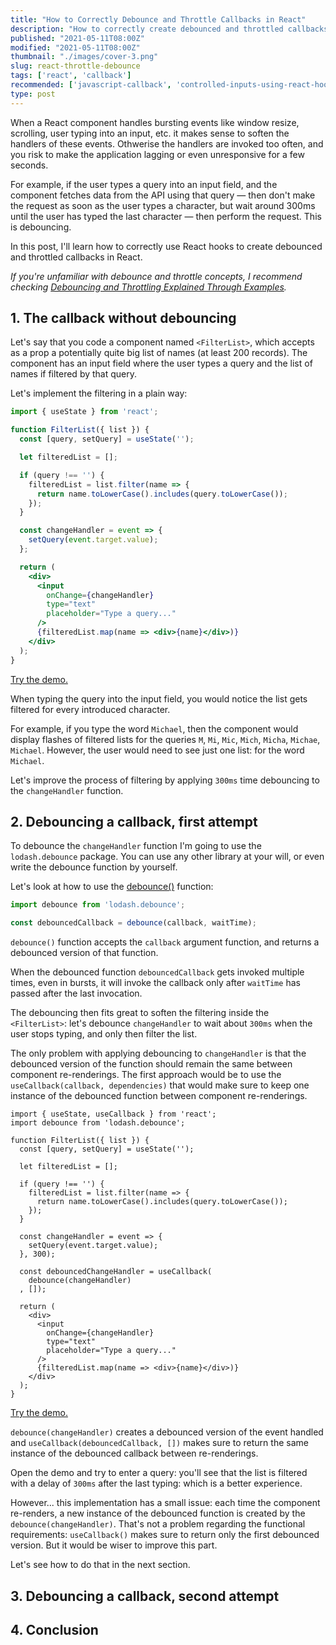 ```yaml
---
title: "How to Correctly Debounce and Throttle Callbacks in React"
description: "How to correctly create debounced and throttled callbacks in React using useMemo() hook."
published: "2021-05-11T08:00Z"
modified: "2021-05-11T08:00Z"
thumbnail: "./images/cover-3.png"
slug: react-throttle-debounce
tags: ['react', 'callback']
recommended: ['javascript-callback', 'controlled-inputs-using-react-hooks']
type: post
---
```


When a React component handles bursting events like window resize, scrolling, user typing into an input, etc. it makes sense to soften the handlers of these events. Othwerise the handlers are invoked too often, and you risk to make the application lagging or even unresponsive for a few seconds.   

For example, if the user types a query into an input field, and the component fetches data from the API using that query &mdash; then don't make the request as soon as the user types a character, but wait around 300ms until the user has typed the last character &mdash; then perform the request. This is debouncing.  

In this post, I'll learn how to correctly use React hooks to create debounced and throttled callbacks in React.  

*If you're unfamiliar with debounce and throttle concepts, I recommend checking [Debouncing and Throttling Explained Through Examples](https://css-tricks.com/debouncing-throttling-explained-examples/).*

## 1. The callback without debouncing

Let's say that you code a component named `<FilterList>`, which accepts as a prop a potentially quite big list of names (at least 200 records). The component has an input field where the user types a query and the list of names if filtered by that query.  

Let's implement the filtering in a plain way:

```jsx
import { useState } from 'react';

function FilterList({ list }) {
  const [query, setQuery] = useState('');

  let filteredList = [];

  if (query !== '') {
    filteredList = list.filter(name => {
      return name.toLowerCase().includes(query.toLowerCase());
    });
  }

  const changeHandler = event => {
    setQuery(event.target.value);
  };

  return (
    <div>
      <input 
        onChange={changeHandler} 
        type="text" 
        placeholder="Type a query..."
      />
      {filteredList.map(name => <div>{name}</div>)}
    </div>
  );
}
```

[Try the demo.]()

When typing the query into the input field, you would notice the list gets filtered for every introduced character.  

For example, if you type the word `Michael`, then the component would display flashes of filtered lists for the queries `M`, `Mi`, `Mic`, `Mich`, `Micha`, `Michae`, `Michael`. However, the user would need to see just one list: for the word `Michael`.  

Let's improve the process of filtering by applying `300ms` time debouncing to the `changeHandler` function.  

## 2. Debouncing a callback, first attempt

To debounce the `changeHandler` function I'm going to use the `lodash.debounce` package. You can use any other library at your will, or even write the debounce function by yourself.  

Let's look at how to use the [debounce()](https://lodash.com/docs/#debounce) function:

```javascript
import debounce from 'lodash.debounce';

const debouncedCallback = debounce(callback, waitTime);
```

`debounce()` function accepts the `callback` argument function, and returns a debounced version of that function.  

When the debounced function `debouncedCallback` gets invoked multiple times, even in bursts, it will invoke the callback only after `waitTime` has passed after the last invocation.  

The debouncing then fits great to soften the filtering inside the `<FilterList>`: let's debounce `changeHandler` to wait about `300ms` when the user stops typing, and only then filter the list.  

The only problem with applying debouncing to `changeHandler` is that the debounced version of the function should remain the same between component re-renderings. The first approach would be to use the `useCallback(callback, dependencies)` that would make sure to keep one instance of the debounced function between component re-renderings.  

```jsx{2,19-21}
import { useState, useCallback } from 'react';
import debounce from 'lodash.debounce';

function FilterList({ list }) {
  const [query, setQuery] = useState('');

  let filteredList = [];

  if (query !== '') {
    filteredList = list.filter(name => {
      return name.toLowerCase().includes(query.toLowerCase());
    });
  }

  const changeHandler = event => {
    setQuery(event.target.value);
  }, 300);

  const debouncedChangeHandler = useCallback(
    debounce(changeHandler)
  , []);

  return (
    <div>
      <input 
        onChange={changeHandler} 
        type="text" 
        placeholder="Type a query..."
      />
      {filteredList.map(name => <div>{name}</div>)}
    </div>
  );
}
```

[Try the demo.]()

`debounce(changeHandler)` creates a debounced version of the event handled and `useCallback(debouncedCallback, [])` makes sure to return the same instance of the debounced callback between re-renderings.  

Open the demo and try to enter a query: you'll see that the list is filtered with a delay of `300ms` after the last typing: which is a better experience.  

However... this implementation has a small issue: each time the component re-renders, a new instance of the debounced function is created by the `debounce(changeHandler)`. That's not a problem regarding the functional requirements: `useCallback()` makes sure to return only the first debounced version. But it would be wiser to improve this part.  

Let's see how to do that in the next section.  

## 3. Debouncing a callback, second attempt

## 4. Conclusion